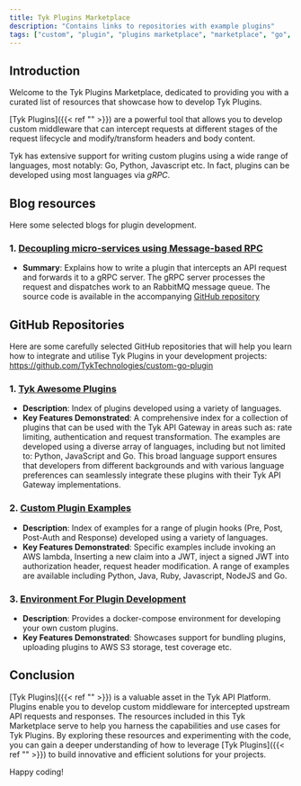 ```yaml
---
title: Tyk Plugins Marketplace
description: "Contains links to repositories with example plugins"
tags: ["custom", "plugin", "plugins marketplace", "marketplace", "go", "goplugins",  "go plugin", "tyk go plugin", "golang plugin", "Python", "Javascript", "JVMS"]
---
```


<!-- Want to try and get a design layout setup for this that uses stylesheets from home page to offer similar layout -->

## Introduction

Welcome to the Tyk Plugins Marketplace, dedicated to providing you with a curated list of resources that showcase how to develop Tyk Plugins. 

[Tyk Plugins]({{< ref "" >}}) are a powerful tool that allows you to develop custom middleware that can intercept requests at different stages of the request lifecycle and modify/transform headers and body content.

Tyk has extensive support for writing custom plugins using a wide range of languages, most notably: Go, Python, Javascript etc. In fact, plugins can be developed using most languages via *gRPC*.

## Blog resources

Here some selected blogs for plugin development.

### 1. [Decoupling micro-services using Message-based RPC](https://medium.com/@asoorm/decoupling-micro-services-using-message-based-rpc-fa1c12409d8f)
- **Summary**: Explains how to write a plugin that intercepts an API request and forwards it to a gRPC server. The gRPC server processes the request and dispatches work to an RabbitMQ message queue. The source code is available in the accompanying [GitHub repository](https://github.com/asoorm/tyk-rmq-middleware)


## GitHub Repositories

Here are some carefully selected GitHub repositories that will help you learn how to integrate and utilise Tyk Plugins in your development projects:
https://github.com/TykTechnologies/custom-go-plugin

### 1. [Tyk Awesome Plugins](https://github.com/TykTechnologies/tyk-awesome-plugins)
- **Description**: Index of plugins developed using a variety of languages.
- **Key Features Demonstrated**: A comprehensive index for a collection of plugins that can be used with the Tyk API Gateway in areas such as: rate limiting, authentication and request transformation. The examples are developed using a diverse array of languages, including but not limited to: Python, JavaScript and Go. This broad language support ensures that developers from different backgrounds and with various language preferences can seamlessly integrate these plugins with their Tyk API Gateway implementations.

### 2. [Custom Plugin Examples](https://github.com/TykTechnologies/custom-plugin-examples/tree/master)
- **Description**: Index of examples for a range of plugin hooks (Pre, Post, Post-Auth and Response) developed using a variety of languages.
- **Key Features Demonstrated**: Specific examples include invoking an AWS lambda, Inserting a new claim into a JWT, inject a signed JWT into authorization header, request header modification. A range of examples are available including Python, Java, Ruby, Javascript, NodeJS and Go.

### 3. [Environment For Plugin Development](https://github.com/TykTechnologies/custom-go-plugin)
- **Description**: Provides a docker-compose environment for developing your own custom plugins.
- **Key Features Demonstrated**: Showcases support for bundling plugins, uploading plugins to AWS S3 storage, test coverage etc.

## Conclusion

[Tyk Plugins]({{< ref "" >}}) is a valuable asset in the Tyk API Platform. Plugins enable you to develop custom middleware for intercepted upstream API requests and responses. The resources included in this Tyk Marketplace serve to help you harness the capabilities and use cases for Tyk Plugins. By exploring these resources and experimenting with the code, you can gain a deeper understanding of how to leverage [Tyk Plugins]({{< ref "" >}}) to build innovative and efficient solutions for your projects.

Happy coding!


